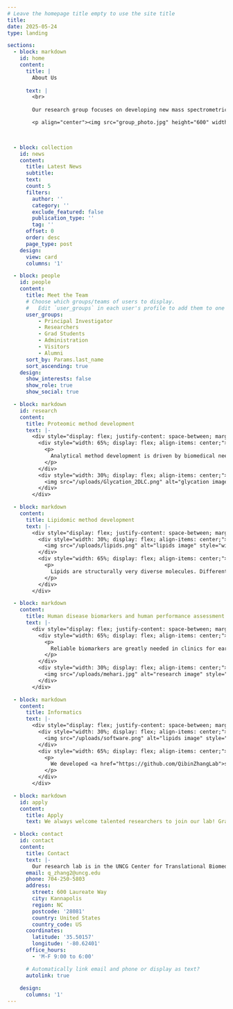 ```yaml
---
# Leave the homepage title empty to use the site title
title:
date: 2025-05-24
type: landing

sections:
  - block: markdown
    id: home
    content:
      title: |
        About Us
      
      text: |
        <br>
        
        Our research group focuses on developing new mass spectrometric capabilities for measurement of biomolecules and the clinical applications of proteomics, lipidomics, and metabolomics. We aim for identification of early stage disease biomarkers and systems biological understanding of the pathogenic mechanisms underlying human diseases. 

        <p align="center"><img src="group_photo.jpg" height="600" width="800" </p>


  
  - block: collection
    id: news
    content:
      title: Latest News
      subtitle:
      text:
      count: 5
      filters:
        author: ''
        category: ''
        exclude_featured: false
        publication_type: ''
        tag: ''
      offset: 0
      order: desc
      page_type: post
    design:
      view: card
      columns: '1'

  - block: people
    id: people
    content:
      title: Meet the Team
      # Choose which groups/teams of users to display.
      #   Edit `user_groups` in each user's profile to add them to one or more of these groups.
      user_groups:
          - Principal Investigator
          - Researchers
          - Grad Students
          - Administration
          - Visitors
          - Alumni
      sort_by: Params.last_name
      sort_ascending: true
    design:
      show_interests: false
      show_role: true
      show_social: true

  - block: markdown
    id: research
    content:
      title: Proteomic method development
      text: |-
        <div style="display: flex; justify-content: space-between; margin-top: 20px;">
          <div style="width: 65%; display: flex; align-items: center;">
            <p>
              Analytical method development is driven by biomedical needs in measurement sensitivity, specificity and throughout. Many post-translational modifications to proteins are low abundant, accurate analysis of protein PTM requires specific enrichment methods. We developed online boronic affinity enrichment method for 2DLC-MS/MS analysis of glycated proteins, which has been used in identification of biomarkers to glycemic control and diabetic complications. We also developed laser capture microdissection-based methods for spatial proteomics to investigate the pathologies assoicated with specific cell types in a tissue. In addition, we developed a streamlined method for highthroughout plasma proteomics with improved proteome coverage, reproducibility and robustness.
            </p>
          </div>
          <div style="width: 30%; display: flex; align-items: center;">
            <img src="/uploads/Glycation_2DLC.png" alt="glycation image" style="width: 100%; border-radius: 8px;">
          </div>
        </div>

  - block: markdown
    content:
      title: Lipidomic method development
      text: |-
        <div style="display: flex; justify-content: space-between; margin-top: 20px;">
          <div style="width: 30%; display: flex; align-items: center;">
            <img src="/uploads/lipids.png" alt="lipids image" style="width: 100%; border-radius: 8px;">
          </div>
          <div style="width: 65%; display: flex; align-items: center;">
            <p>
              Lipids are structurally very diverse molecules. Different classes of lipids have different chemical properties, which makes their separation and identification from a complex biological sample very challenging.  We developed methods for comprehensive lipidomic analysis, which include offline 2DLC separation coupled with high resolution mass spectrometry, novel ion chemistry OzNOxESI for determination of C=C position within unsaturated lipids, isobaric chemical labeling for more sensitive and multiplexed analysis of gangliosides, and very specific method for distinguishing isomeric oxylipins. 
            </p>
          </div>
        </div>

  - block: markdown
    content:
      title: Human disease biomarkers and human performance assessment
      text: |-
        <div style="display: flex; justify-content: space-between; margin-top: 20px;">
          <div style="width: 65%; display: flex; align-items: center;">
            <p>
              Reliable biomarkers are greatly needed in clinics for early diagnosis of human diseases and for assessment of human performance. Our lab is the first that reported the most comprehensive profiling of longitudinal changes in plasma proteome during childhood development. Applying proteomics and lipidomics, we have identified panels of proteins that predict the onset of type 1 diabetes, established gangliosides as a critical factor in hepatitus A virus entry into the host cells and assessed functional foods in their effect on mitigating the inflammation induced by intensive exercise. This line of research is typically done collaboratively with renowned scientists and clinicians in diabetes, hepatitis, virology and sports medicine. 
            </p>
          </div>
          <div style="width: 30%; display: flex; align-items: center;">
            <img src="/uploads/mehari.jpg" alt="research image" style="width: 100%; border-radius: 8px;">
          </div>
        </div>

  - block: markdown
    content:
      title: Informatics
      text: |-
        <div style="display: flex; justify-content: space-between; margin-top: 20px;">
          <div style="width: 30%; display: flex; align-items: center;">
            <img src="/uploads/software.png" alt="lipids image" style="width: 100%; border-radius: 8px;">
          </div>
          <div style="width: 65%; display: flex; align-items: center;">
            <p>
              We developed <a href="https://github.com/QibinZhangLab">software tools</a> for automated processing of isotopic labeling mass spectrometry data and of the data generated by the novel OzNOxESI ion chemistry for C=C position analysis in lipids. Developing niche software to facilitate mass spectrometric data processing and data visualization will be a continous focus area of our research.
            </p>
          </div>
        </div>

  - block: markdown
    id: apply
    content:
      title: Apply
      text: We always welcome talented researchers to join our lab! Graduate students who wish to pursue a PhD or MS degree in Chemistry, please submit your application through the [graduate programs](https://chem.uncg.edu/#academics) in the Department of Chemistry & Biochemistry of UNCG. If you are interested in joining us as a postdoctoral researcher or a research scientist, please contact Dr. Zhang, including a CV, a statement of your research interests and skills and how they align with our research projects.

  - block: contact
    id: contact
    content:
      title: Contact
      text: |-
        Our research lab is in the UNCG Center for Translational Biomedical Research, located on the beautiful North Carolina Research Campus in the thriving downtown Kannapolis, a suburb of Charlotte.
      email: q_zhang2@uncg.edu
      phone: 704-250-5803
      address:
        street: 600 Laureate Way
        city: Kannapolis
        region: NC
        postcode: '28081'
        country: United States
        country_code: US
      coordinates:
        latitude: '35.50157'
        longitude: '-80.62401'
      office_hours:
        - 'M-F 9:00 to 6:00'

      # Automatically link email and phone or display as text?
      autolink: true
    
    design:
      columns: '1'
---
```

